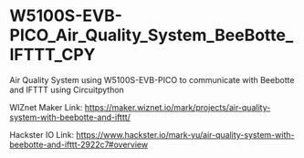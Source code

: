 # W5100S-EVB-PICO_Air_Quality_System_BeeBotte_IFTTT_CPY
Air Quality System using W5100S-EVB-PICO to communicate with Beebotte and IFTTT using Circuitpython

WIZnet Maker Link: https://maker.wiznet.io/mark/projects/air-quality-system-with-beebotte-and-ifttt/

Hackster IO Link: https://www.hackster.io/mark-yu/air-quality-system-with-beebotte-and-ifttt-2922c7#overview
